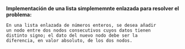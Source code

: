 **Implementación de una lista simplememnte enlazada para 
resolver el problema:**

    En una lista enlazada de números enteros, se desea añadir 
    un nodo entre dos nodos consecutivos cuyos datos tienen
	distinto signo;	el dato del nuevo nodo debe ser la 
	diferencia, en valor absoluto, de los dos nodos.
